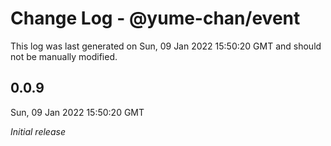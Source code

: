 # Change Log - @yume-chan/event

This log was last generated on Sun, 09 Jan 2022 15:50:20 GMT and should not be manually modified.

## 0.0.9
Sun, 09 Jan 2022 15:50:20 GMT

_Initial release_

